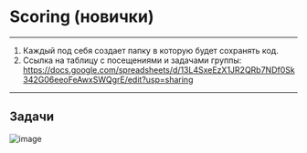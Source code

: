 # Scoring (новички)
----------------------------
1. Каждый под себя создает папку в которую будет сохранять код.
2. Ссылка на таблицу с посещениями и задачами группы:
https://docs.google.com/spreadsheets/d/13L4SxeEzX1JR2QRb7NDf0Sk342G06eeoFeAwxSWQgrE/edit?usp=sharing

-----------------------------
Задачи
-----------------------------

![image](https://github.com/Mikhail-068/Scoring/assets/82748554/64f5c322-e03c-4f27-8640-977404057f5e)


